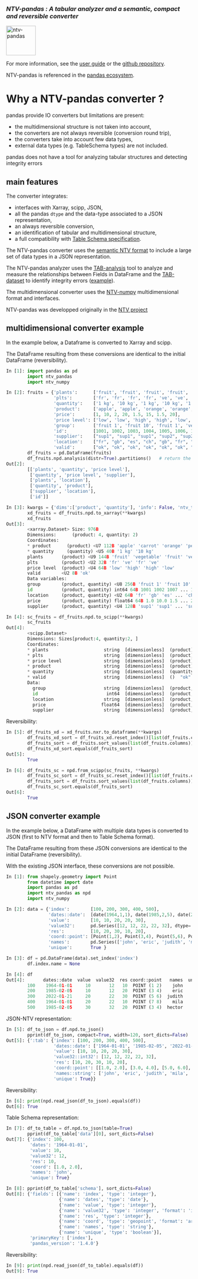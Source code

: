 ### *NTV-pandas : A tabular analyzer and a semantic, compact and reversible converter*

<img src="https://loco-philippe.github.io/ES/ntv_pandas.png" alt="ntv-pandas" align="middle" style="height:80px;">

For more information, see the [user guide](https://loco-philippe.github.io/ntv-pandas/docs/user_guide.html) or the [github repository](https://github.com/loco-philippe/ntv-pandas).

NTV-pandas is referenced in the [pandas ecosystem](https://pandas.pydata.org/community/ecosystem.html).

# Why a NTV-pandas converter ?

pandas provide IO converters but limitations are present:

- the multidimensional structure is not taken into account,
- the converters are not always reversible (conversion round trip),
- the converters take into account few data types,
- external data types (e.g. TableSchema types) are not included.

pandas does not have a tool for analyzing tabular structures and detecting integrity errors

## main features

The converter integrates:

- interfaces with Xarray, scipp, JSON,
- all the pandas `dtype` and the data-type associated to a JSON representation,
- an always reversible conversion,
- an identification of tabular and multidimensional structure,
- a full compatibility with [Table Schema specification](http://dataprotocols.org/json-table-schema/#field-types-and-formats).

The NTV-pandas converter uses the [semantic NTV format](https://loco-philippe.github.io/ES/JSON%20semantic%20format%20(JSON-NTV).htm)
to include a large set of data types in a JSON representation.

The NTV-pandas analyzer uses the [TAB-analysis](https://github.com/loco-philippe/tab-analysis/blob/main/README.md) tool to analyze and measure the relationships between Fields in DataFrame and the [TAB-dataset](https://github.com/loco-philippe/tab-dataset/blob/main/README.md) to identify integrity errors ([example](https://github.com/loco-philippe/ntv-pandas/tree/main/example#readme)).

The multidimensional converter uses the [NTV-numpy](https://github.com/loco-philippe/ntv-numpy/blob/main/README.md) multidimensional format and interfaces.

NTV-pandas was developped originally in the [NTV project](https://github.com/loco-philippe/NTV)

## multidimensional converter example

In the example below, a Dataframe is converted to Xarray and scipp.

The DataFrame resulting from these conversions are identical to the initial DataFrame (reversibility).

```python
In [1]: import pandas as pd
        import ntv_pandas
        import ntv_numpy

In [2]: fruits = {'plants':      ['fruit', 'fruit', 'fruit', 'fruit', 'vegetable', 'vegetable', 'vegetable', 'vegetable'],
                  'plts':        ['fr', 'fr', 'fr', 'fr', 've', 've', 've', 've'],
                  'quantity':    ['1 kg', '10 kg', '1 kg', '10 kg', '1 kg', '10 kg', '1 kg', '10 kg'],
                  'product':     ['apple', 'apple', 'orange', 'orange', 'peppers', 'peppers', 'carrot', 'carrot'],
                  'price':       [1, 10, 2, 20, 1.5, 15, 1.5, 20],
                  'price level': ['low', 'low', 'high', 'high', 'low', 'low', 'high', 'high'],
                  'group':       ['fruit 1', 'fruit 10', 'fruit 1', 'veget', 'veget', 'veget', 'veget', 'veget'],
                  'id':          [1001, 1002, 1003, 1004, 1005, 1006, 1007, 1008],
                  'supplier':    ["sup1", "sup1", "sup1", "sup2", "sup2", "sup2", "sup2", "sup1"],
                  'location':    ["fr", "gb", "es", "ch", "gb", "fr", "es", "ch"],
                  'valid':       ["ok", "ok", "ok", "ok", "ok", "ok", "ok", "ok"]}
        df_fruits = pd.DataFrame(fruits)
        df_fruits.npd.analysis(distr=True).partitions()   # return the list of partitions (a partition is a list of dimensions)
Out[2]:
        [['plants', 'quantity', 'price level'],
         ['quantity', 'price level', 'supplier'],
         ['plants', 'location'],
         ['quantity', 'product'],
         ['supplier', 'location'],
         ['id']]

In [3]: kwargs = {'dims':['product', 'quantity'], 'info': False, 'ntv_type': False}
        xd_fruits = df_fruits.npd.to_xarray(**kwargs)
        xd_fruits
Out[3]:
        <xarray.Dataset> Size: 976B
        Dimensions:      (product: 4, quantity: 2)
        Coordinates:
        * product      (product) <U7 112B 'apple' 'carrot' 'orange' 'peppers'
        * quantity     (quantity) <U5 40B '1 kg' '10 kg'
        plants       (product) <U9 144B 'fruit' 'vegetable' 'fruit' 'vegetable'
        plts         (product) <U2 32B 'fr' 've' 'fr' 've'
        price level  (product) <U4 64B 'low' 'high' 'high' 'low'
        valid        <U2 8B 'ok'
        Data variables:
        group        (product, quantity) <U8 256B 'fruit 1' 'fruit 10' ... 'veget'
        id           (product, quantity) int64 64B 1001 1002 1007 ... 1004 1005 1006
        location     (product, quantity) <U2 64B 'fr' 'gb' 'es' ... 'ch' 'gb' 'fr'
        price        (product, quantity) float64 64B 1.0 10.0 1.5 ... 20.0 1.5 15.0
        supplier     (product, quantity) <U4 128B 'sup1' 'sup1' ... 'sup2' 'sup2'

In [4]: sc_fruits = df_fruits.npd.to_scipp(**kwargs)
        sc_fruits
Out[4]:
        <scipp.Dataset>
        Dimensions: Sizes[product:4, quantity:2, ]
        Coordinates:
        * plants                     string  [dimensionless]  (product)  ["fruit", "vegetable", "fruit", "vegetable"]
        * plts                       string  [dimensionless]  (product)  ["fr", "ve", "fr", "ve"]
        * price level                string  [dimensionless]  (product)  ["low", "high", "high", "low"]
        * product                    string  [dimensionless]  (product)  ["apple", "carrot", "orange", "peppers"]
        * quantity                   string  [dimensionless]  (quantity) ["1 kg", "10 kg"]
        * valid                      string  [dimensionless]  ()  "ok"
        Data:
          group                      string  [dimensionless]  (product, quantity)  ["fruit 1", "fruit 10", ..., "veget", "veget"]
          id                          int64  [dimensionless]  (product, quantity)  [1001, 1002, ..., 1005, 1006]
          location                   string  [dimensionless]  (product, quantity)  ["fr", "gb", ..., "gb", "fr"]
          price                     float64  [dimensionless]  (product, quantity)  [1, 10, ..., 1.5, 15]
          supplier                   string  [dimensionless]  (product, quantity)  ["sup1", "sup1", ..., "sup2", "sup2"]
```

Reversibility:

```python
In [5]: df_fruits_xd = xd_fruits.nxr.to_dataframe(**kwargs)
        df_fruits_xd_sort = df_fruits_xd.reset_index()[list(df_fruits.columns)].sort_values(list(df_fruits.columns)).reset_index(drop=True)
        df_fruits_sort = df_fruits.sort_values(list(df_fruits.columns)).reset_index(drop=True)
        df_fruits_xd_sort.equals(df_fruits_sort)
Out[5]:
        True

In [6]: df_fruits_sc = npd.from_scipp(sc_fruits, **kwargs)
        df_fruits_sc_sort = df_fruits_sc.reset_index()[list(df_fruits.columns)].sort_values(list(df_fruits.columns)).reset_index(drop=True)
        df_fruits_sort = df_fruits.sort_values(list(df_fruits.columns)).reset_index(drop=True)
        df_fruits_sc_sort.equals(df_fruits_sort)
Out[6]:
        True
```

## JSON converter example

In the example below, a DataFrame with multiple data types is converted to JSON (first to NTV format and then to Table Schema format).

The DataFrame resulting from these JSON conversions are identical to the initial DataFrame (reversibility).

With the existing JSON interface, these conversions are not possible.

```python
In [1]: from shapely.geometry import Point
        from datetime import date
        import pandas as pd
        import ntv_pandas as npd
        import ntv_numpy

In [2]: data = {'index':        [100, 200, 300, 400, 500],
                'dates::date':  [date(1964,1,1), date(1985,2,5), date(2022,1,21), date(1964,1,1), date(1985,2,5)],
                'value':        [10, 10, 20, 20, 30],
                'value32':      pd.Series([12, 12, 22, 22, 32], dtype='int32'),
                'res':          [10, 20, 30, 10, 20],
                'coord::point': [Point(1,2), Point(3,4), Point(5,6), Point(7,8), Point(3,4)],
                'names':        pd.Series(['john', 'eric', 'judith', 'mila', 'hector'], dtype='string'),
                'unique':       True }

In [3]: df = pd.DataFrame(data).set_index('index')
        df.index.name = None

In [4]: df
Out[4]:       dates::date  value  value32  res coord::point   names  unique
        100    1964-01-01     10       12   10  POINT (1 2)    john    True
        200    1985-02-05     10       12   20  POINT (3 4)    eric    True
        300    2022-01-21     20       22   30  POINT (5 6)  judith    True
        400    1964-01-01     20       22   10  POINT (7 8)    mila    True
        500    1985-02-05     30       32   20  POINT (3 4)  hector    True
```

JSON-NTV representation:

```python
In [5]: df_to_json = df.npd.to_json()
        pprint(df_to_json, compact=True, width=120, sort_dicts=False)
Out[5]: {':tab': {'index': [100, 200, 300, 400, 500],
                  'dates::date': ['1964-01-01', '1985-02-05', '2022-01-21', '1964-01-01', '1985-02-05'],
                  'value': [10, 10, 20, 20, 30],
                  'value32::int32': [12, 12, 22, 22, 32],
                  'res': [10, 20, 30, 10, 20],
                  'coord::point': [[1.0, 2.0], [3.0, 4.0], [5.0, 6.0], [7.0, 8.0], [3.0, 4.0]],
                  'names::string': ['john', 'eric', 'judith', 'mila', 'hector'],
                  'unique': True}}
```

Reversibility:

```python
In [6]: print(npd.read_json(df_to_json).equals(df))
Out[6]: True
```

Table Schema representation:

```python
In [7]: df_to_table = df.npd.to_json(table=True)
        pprint(df_to_table['data'][0], sort_dicts=False)
Out[7]: {'index': 100,
         'dates': '1964-01-01',
         'value': 10,
         'value32': 12,
         'res': 10,
         'coord': [1.0, 2.0],
         'names': 'john',
         'unique': True}

In [8]: pprint(df_to_table['schema'], sort_dicts=False)
Out[8]: {'fields': [{'name': 'index', 'type': 'integer'},
                    {'name': 'dates', 'type': 'date'},
                    {'name': 'value', 'type': 'integer'},
                    {'name': 'value32', 'type': 'integer', 'format': 'int32'},
                    {'name': 'res', 'type': 'integer'},
                    {'name': 'coord', 'type': 'geopoint', 'format': 'array'},
                    {'name': 'names', 'type': 'string'},
                    {'name': 'unique', 'type': 'boolean'}],
         'primaryKey': ['index'],
         'pandas_version': '1.4.0'}
```

Reversibility:

```python
In [9]: print(npd.read_json(df_to_table).equals(df))
Out[9]: True
```
